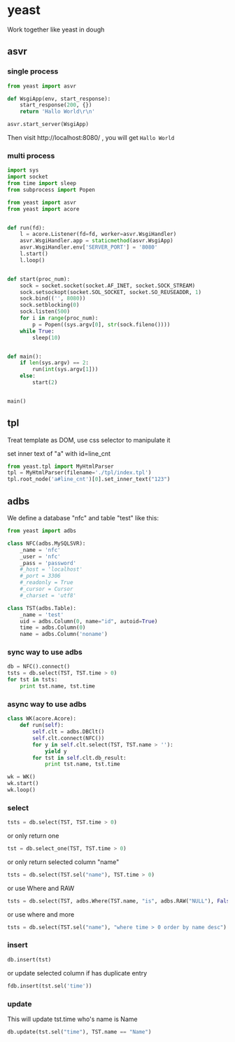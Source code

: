 # yeast
Work together like yeast in dough

## asvr
### single process
```python
from yeast import asvr

def WsgiApp(env, start_response):
    start_response(200, {})
    return 'Hallo World\r\n'

asvr.start_server(WsgiApp)
```

Then visit http://localhost:8080/ , you will get ```Hallo World```

### multi process
```python
import sys
import socket
from time import sleep
from subprocess import Popen

from yeast import asvr
from yeast import acore


def run(fd):
    l = acore.Listener(fd=fd, worker=asvr.WsgiHandler)
    asvr.WsgiHandler.app = staticmethod(asvr.WsgiApp)
    asvr.WsgiHandler.env['SERVER_PORT'] = '8080'
    l.start()
    l.loop()


def start(proc_num):
    sock = socket.socket(socket.AF_INET, socket.SOCK_STREAM)
    sock.setsockopt(socket.SOL_SOCKET, socket.SO_REUSEADDR, 1)
    sock.bind(('', 8080))
    sock.setblocking(0)
    sock.listen(500)
    for i in range(proc_num):
        p = Popen((sys.argv[0], str(sock.fileno())))
    while True:
        sleep(10)


def main():
    if len(sys.argv) == 2:
        run(int(sys.argv[1]))
    else:
        start(2)


main()

```

## tpl

Treat template as DOM, use css selector to manipulate it

set inner text of "a" with id=line_cnt 
```python
from yeast.tpl import MyHtmlParser
tpl = MyHtmlParser(filename='./tpl/index.tpl')
tpl.root_node('a#line_cnt')[0].set_inner_text("123")
```

## adbs

We define a database "nfc" and table "test" like this:

```python
from yeast import adbs

class NFC(adbs.MySQLSVR):
    _name = 'nfc'
    _user = 'nfc'
    _pass = 'password'
    #_host = 'localhost'
    #_port = 3306
    #_readonly = True
    #_cursor = Cursor
    #_charset = 'utf8'

class TST(adbs.Table):
    _name = 'test'
    uid = adbs.Column(0, name="id", autoid=True)
    time = adbs.Column(0)
    name = adbs.Column('noname')
```


### sync way to use adbs
```python
db = NFC().connect()
tsts = db.select(TST, TST.time > 0)
for tst in tsts:
    print tst.name, tst.time
```

### async way to use adbs
```python
class WK(acore.Acore):
    def run(self):
        self.clt = adbs.DBClt()
        self.clt.connect(NFC())
        for y in self.clt.select(TST, TST.name > ''):
            yield y
        for tst in self.clt.db_result:
            print tst.name, tst.time

wk = WK()
wk.start()
wk.loop()
```
### select 
```python
tsts = db.select(TST, TST.time > 0)
```

or only return one

```python
tst = db.select_one(TST, TST.time > 0)
```

or only return selected column "name" 
```python
tsts = db.select(TST.sel("name"), TST.time > 0)
```
or use Where and RAW
```python
tsts = db.select(TST, adbs.Where(TST.name, "is", adbs.RAW("NULL"), False))
```

or use where and more
```python
tsts = db.select(TST.sel("name"), "where time > 0 order by name desc")
```

### insert
```python
db.insert(tst)
```
or update selected column if has duplicate entry
```python
fdb.insert(tst.sel('time'))
```

### update
This will update tst.time who's name is Name
```python
db.update(tst.sel("time"), TST.name == "Name")
```
